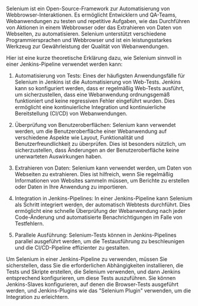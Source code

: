 Selenium ist ein Open-Source-Framework zur Automatisierung von Webbrowser-Interaktionen. Es ermöglicht Entwicklern und QA-Teams, Webanwendungen zu testen und repetitive Aufgaben, wie das Durchführen von Aktionen in einem Webbrowser oder das Extrahieren von Daten von Webseiten, zu automatisieren. Selenium unterstützt verschiedene Programmiersprachen und Webbrowser und ist ein leistungsstarkes Werkzeug zur Gewährleistung der Qualität von Webanwendungen.

Hier ist eine kurze theoretische Erklärung dazu, wie Selenium sinnvoll in einer Jenkins-Pipeline verwendet werden kann:

1. Automatisierung von Tests: Eines der häufigsten Anwendungsfälle für Selenium in Jenkins ist die Automatisierung von Web-Tests. Jenkins kann so konfiguriert werden, dass er regelmäßig Web-Tests ausführt, um sicherzustellen, dass eine Webanwendung ordnungsgemäß funktioniert und keine regressiven Fehler eingeführt wurden. Dies ermöglicht eine kontinuierliche Integration und kontinuierliche Bereitstellung (CI/CD) von Webanwendungen.

2. Überprüfung von Benutzeroberflächen: Selenium kann verwendet werden, um die Benutzeroberfläche einer Webanwendung auf verschiedene Aspekte wie Layout, Funktionalität und Benutzerfreundlichkeit zu überprüfen. Dies ist besonders nützlich, um sicherzustellen, dass Änderungen an der Benutzeroberfläche keine unerwarteten Auswirkungen haben.

3. Extrahieren von Daten: Selenium kann verwendet werden, um Daten von Webseiten zu extrahieren. Dies ist hilfreich, wenn Sie regelmäßig Informationen von Websites sammeln müssen, um Berichte zu erstellen oder Daten in Ihre Anwendung zu importieren.

4. Integration in Jenkins-Pipelines: In einer Jenkins-Pipeline kann Selenium als Schritt integriert werden, der automatisch Webtests durchführt. Dies ermöglicht eine schnelle Überprüfung der Webanwendung nach jeder Code-Änderung und automatisierte Benachrichtigungen im Falle von Testfehlern.

5. Parallele Ausführung: Selenium-Tests können in Jenkins-Pipelines parallel ausgeführt werden, um die Testausführung zu beschleunigen und die CI/CD-Pipeline effizienter zu gestalten.

Um Selenium in einer Jenkins-Pipeline zu verwenden, müssen Sie sicherstellen, dass Sie die erforderlichen Abhängigkeiten installieren, die Tests und Skripte erstellen, die Selenium verwenden, und dann Jenkins entsprechend konfigurieren, um diese Tests auszuführen. Sie können Jenkins-Slaves konfigurieren, auf denen die Browser-Tests ausgeführt werden, und Jenkins-Plugins wie das "Selenium Plugin" verwenden, um die Integration zu erleichtern.
